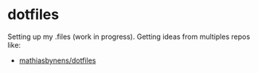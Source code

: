 # dotfiles

Setting up my .files (work in progress). Getting ideas from multiples repos like:

* [mathiasbynens/dotfiles](https://github.com/mathiasbynens/dotfiles)

